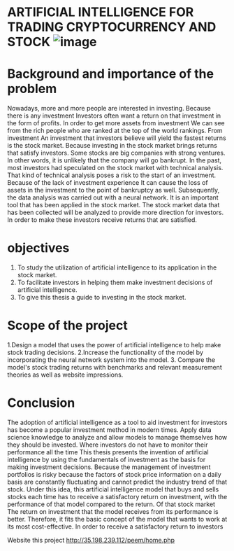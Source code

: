 # ARTIFICIAL INTELLIGENCE FOR TRADING CRYPTOCURRENCY AND STOCK ![image](https://user-images.githubusercontent.com/62415232/118112065-b4281680-b40e-11eb-982b-c593e1b8d1fa.png)


# Background and importance of the problem
Nowadays, more and more people are interested in investing. Because there is any investment Investors often want a return on that investment in the form of profits. In order to get more assets from investment We can see from the rich people who are ranked at the top of the world rankings. From investment
An investment that investors believe will yield the fastest returns is the stock market. Because investing in the stock market brings returns that satisfy investors. Some stocks are big companies with strong ventures. In other words, it is unlikely that the company will go bankrupt.
In the past, most investors had speculated on the stock market with technical analysis. That kind of technical analysis poses a risk to the start of an investment. Because of the lack of investment experience It can cause the loss of assets in the investment to the point of bankruptcy as well.
Subsequently, the data analysis was carried out with a neural network. It is an important tool that has been applied in the stock market. The stock market data that has been collected will be analyzed to provide more direction for investors. In order to make these investors receive returns that are satisfied.

# objectives
1. To study the utilization of artificial intelligence to its application in the stock market.
2. To facilitate investors in helping them make investment decisions of artificial intelligence.
3. To give this thesis a guide to investing in the stock market.

# Scope of the project
1.Design a model that uses the power of artificial intelligence to help make stock trading decisions.
2.Increase the functionality of the model by incorporating the neural network system into the model.
3. Compare the model's stock trading returns with benchmarks and relevant measurement theories as well as website impressions.

# Conclusion
The adoption of artificial intelligence as a tool to aid investment for investors has become a popular investment method in modern times. Apply data science knowledge to analyze and allow models to manage themselves how they should be invested. Where investors do not have to monitor their performance all the time This thesis presents the invention of artificial intelligence by using the fundamentals of investment as the basis for making investment decisions. Because the management of investment portfolios is risky because the factors of stock price information on a daily basis are constantly fluctuating and cannot predict the industry trend of that stock. Under this idea, this artificial intelligence model that buys and sells stocks each time has to receive a satisfactory return on investment, with the performance of that model compared to the return. Of that stock market The return on investment that the model receives from its performance is better. Therefore, it fits the basic concept of the model that wants to work at its most cost-effective. In order to receive a satisfactory return to investors


Website this project http://35.198.239.112/peem/home.php
